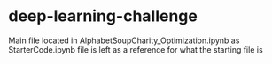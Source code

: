 # deep-learning-challenge

Main file located in AlphabetSoupCharity_Optimization.ipynb as StarterCode.ipynb file is left as a reference for what the starting file is

